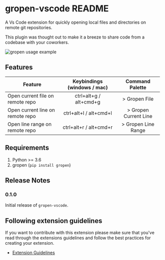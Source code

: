 # gropen-vscode README

A Vs Code extension for quickly opening local files and directories on remote git repositories.

This plugin was thought out to make it a breeze to share code from a codebase with your coworkers.

![gropen usage example](https://github.com/tiagopog/gropen-vscode/blob/a5b7f0c3c293ba9990f35d3062fb835619a0d1ba/usage.gif?raw=true)

## Features

| Feature                          | Keybindings (windows / mac) | Command Palette       |
| -------------------------------- |:---------------------------:| :--------------------:|
| Open current file on remote repo | ctrl+alt+g / alt+cmd+g      | > Gropen File         |
| Open current line on remote repo | ctrl+alt+l / alt+cmd+l      | > Gropen Current Line |
| Open line range on remote repo   | ctrl+alt+r / alt+cmd+r      | > Gropen Line Range   |

## Requirements

1. Python >= 3.6
2. gropen (`pip install gropen`)

## Release Notes

### 0.1.0

Initial release of `gropen-vscode`.

## Following extension guidelines

If you want to contribute with this extension please make sure that you've read through the extensions guidelines
and follow the best practices for creating your extension.

* [Extension Guidelines](https://code.visualstudio.com/api/references/extension-guidelines)
